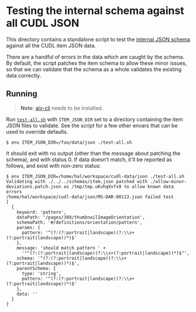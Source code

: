 # Testing the internal schema against all CUDL JSON

This directory contains a standalone script to test the [internal JSON schema](../../schemas/item.json) against all the CUDL item JSON data.

There are a handful of errors in the data which are caught by the schema. By default, the script patches the item schema to allow these minor issues, so that we can validate that the schema as a whole validates the existing data correctly.

## Running

> **Note**: [ajv-cli](https://www.npmjs.com/package/ajv-cli) needs to be installed.

Run [`test-all.sh`](./test-all.sh) with `ITEM_JSON_DIR` set to a directory containing the item JSON files to validate. See the script for a few other envars that can be used to override defaults.

```
$ env ITEM_JSON_DIR=/foo/data/json ./test-all.sh
```

It should exit with no output (other than the message about patching the schema), and with status 0. If data doesn't match, it'll be reported as follows, and exist with non-zero status:

```
$ env ITEM_JSON_DIR=/home/hal/workspace/cudl-data/json ./test-all.sh
Validating with ./../../schemas/item.json patched with ./allow-minor-deviations.patch.json as /tmp/tmp.uKvhqXvfx9 to allow known data errors
/home/hal/workspace/cudl-data/json/MS-DAR-00113.json failed test
[
  {
    keyword: 'pattern',
    dataPath: '/pages/389/thumbnailImageOrientation',
    schemaPath: '#/definitions/orientation/pattern',
    params: {
      pattern: '^(?:(?:portrait|landscape)(?:\\s+(?:portrait|landscape))*)$'
    },
    message: 'should match pattern ' +
      '"^(?:(?:portrait|landscape)(?:\\s+(?:portrait|landscape))*)$"',
    schema: '^(?:(?:portrait|landscape)(?:\\s+(?:portrait|landscape))*)$',
    parentSchema: {
      type: 'string',
      pattern: '^(?:(?:portrait|landscape)(?:\\s+(?:portrait|landscape))*)$'
    },
    data: ''
  }
]
```
